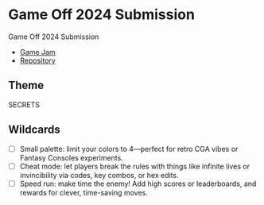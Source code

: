 # Game Off 2024 Submission

Game Off 2024 Submission

- [Game Jam](https://itch.io/jam/game-off-2024)
- [Repository](https://github.com/CaesiumFox/gameoff2024)

## Theme

SECRETS

## Wildcards

- [ ] Small palette:
      limit your colors to 4—perfect for retro
      CGA vibes or Fantasy Consoles experiments.
- [ ] Cheat mode:
      let players break the rules with things
      like infinite lives or invincibility via
      codes, key combos, or hex edits.
- [ ] Speed run:
      make time the enemy!
      Add high scores or leaderboards,
      and rewards for clever, time-saving moves. 
